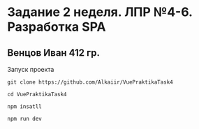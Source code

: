 # Задание 2 неделя. ЛПР №4-6. Разработка SPA
## Венцов Иван 412 гр.

Запуск проекта

`git clone https://github.com/Alkaiir/VuePraktikaTask4`

`cd VuePraktikaTask4`

`npm insatll`

`npm run dev`

